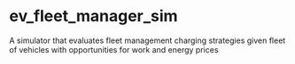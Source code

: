 # ev_fleet_manager_sim
A simulator that evaluates fleet management charging strategies given fleet of vehicles with opportunities for work and energy prices
